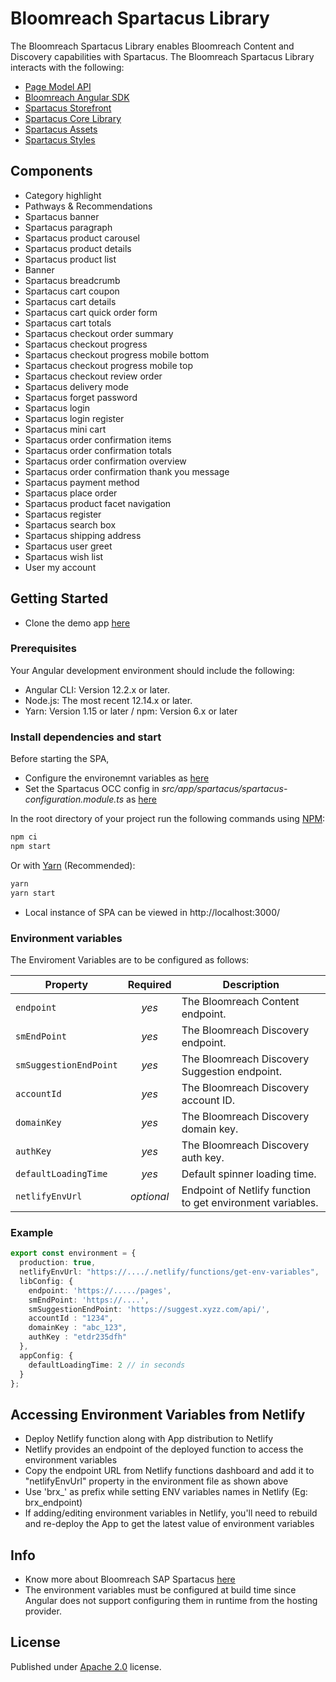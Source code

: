 # Bloomreach Spartacus Library

The Bloomreach Spartacus Library enables Bloomreach Content and Discovery capabilities with Spartacus.
The Bloomreach Spartacus Library interacts with the following: 
- [Page Model API](https://documentation.bloomreach.com/api-reference/content/delivery/page-delivery-api/page-delivery-api.html)
- [Bloomreach Angular SDK](https://www.npmjs.com/package/@bloomreach/ng-sdk)
- [Spartacus Storefront](https://www.npmjs.com/package/@spartacus/storefront)
- [Spartacus Core Library](https://www.npmjs.com/package/@spartacus/core)
- [Spartacus Assets](https://www.npmjs.com/package/@spartacus/assets)
- [Spartacus Styles](https://www.npmjs.com/package/@spartacus/styles)

## Components

- Category highlight
- Pathways & Recommendations
- Spartacus banner
- Spartacus paragraph
- Spartacus product carousel
- Spartacus product details
- Spartacus product list
- Banner
- Spartacus breadcrumb
- Spartacus cart coupon
- Spartacus cart details
- Spartacus cart quick order form
- Spartacus cart totals
- Spartacus checkout order summary
- Spartacus checkout progress
- Spartacus checkout progress mobile bottom
- Spartacus checkout progress mobile top
- Spartacus checkout review order
- Spartacus delivery mode
- Spartacus forget password
- Spartacus login
- Spartacus login register
- Spartacus mini cart
- Spartacus order confirmation items
- Spartacus order confirmation totals
- Spartacus order confirmation overview
- Spartacus order confirmation thank you message
- Spartacus payment method
- Spartacus place order
- Spartacus product facet navigation
- Spartacus register
- Spartacus search box
- Spartacus shipping address
- Spartacus user greet
- Spartacus wish list
- User my account


## Getting Started
- Clone the demo app [here](https://github.com/bloomreach/bloomreach-spartacus-storefront)
### Prerequisites
Your Angular development environment should include the following:

- Angular CLI: Version 12.2.x or later.
- Node.js: The most recent 12.14.x or later.
- Yarn: Version 1.15 or later / npm: Version 6.x or later
### Install dependencies and start
Before starting the SPA, 
- Configure the environemnt variables as [here](#environment-variables)
- Set the Spartacus OCC config in *src/app/spartacus/spartacus-configuration.module.ts* as [here](https://sap.github.io/spartacus-docs/building-the-spartacus-storefront-from-libraries-4-x/#checking-spartacus-configurationmodulets-for-base-url-and-other-settings)


In the root directory of your project run the following commands using [NPM](https://docs.npmjs.com/cli/npm):

```bash
npm ci
npm start
```

Or with [Yarn](https://yarnpkg.com) (Recommended):

```bash
yarn
yarn start 
```
- Local instance of SPA can be viewed in http://localhost:3000/

### Environment variables

The Enviroment Variables are to be configured as follows:

| Property                | Required | Description                                                                                     |
| ----------------------- | :------: | ----------------------------------------------------------------------------------------------- |
| `endpoint` |   _yes_   | The Bloomreach Content endpoint.                                                         |
| `smEndPoint` |   _yes_   | The Bloomreach Discovery endpoint.                                               |
| `smSuggestionEndPoint`   |   _yes_   | The Bloomreach Discovery Suggestion endpoint. |
| `accountId`                  |   _yes_   | The Bloomreach Discovery account ID.                                 |
| `domainKey`             |   _yes_   | The Bloomreach Discovery domain key.                          |
| `authKey`              |   _yes_   | The Bloomreach Discovery auth key.
| `defaultLoadingTime`              |   _yes_   | Default spinner loading time.
| `netlifyEnvUrl`              |   _optional_   | Endpoint of Netlify function to get environment variables. 
### Example
```typescript
export const environment = {
  production: true,
  netlifyEnvUrl: "https://..../.netlify/functions/get-env-variables",
  libConfig: {
    endpoint: 'https://...../pages',
    smEndPoint: 'https://....',
    smSuggestionEndPoint: 'https://suggest.xyzz.com/api/',
    accountId : "1234",
    domainKey : "abc_123",
    authKey : "etdr235dfh"
  },
  appConfig: {
    defaultLoadingTime: 2 // in seconds
  }
};
```
## Accessing Environment Variables from Netlify
- Deploy Netlify function along with App distribution to Netlify
- Netlify provides an endpoint of the deployed function to access the environment variables
- Copy the endpoint URL from Netlify functions dashboard and add it to "netlifyEnvUrl" property in the environment file as shown above
- Use 'brx_' as prefix while setting ENV variables names in Netlify (Eg: brx_endpoint)
- If adding/editing environment variables in Netlify, you'll need to rebuild and re-deploy the App to get the latest value of environment variables

## Info
- Know more about Bloomreach SAP Spartacus [here](https://documentation.bloomreach.com/content/docs/sap-spartacus)
- The environment variables must be configured at build time since Angular does not support configuring them in runtime from the hosting provider.
## License

Published under [Apache 2.0](http://www.apache.org/licenses/LICENSE-2.0) license.
